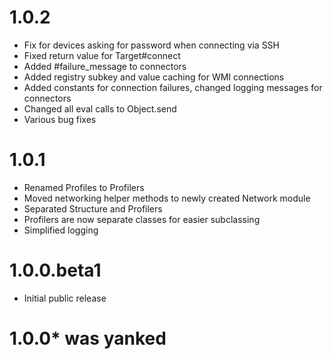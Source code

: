# 1.0.2
* Fix for devices asking for password when connecting via SSH
* Fixed return value for Target#connect
* Added #failure_message to connectors
* Added registry subkey and value caching for WMI connections
* Added constants for connection failures, changed logging messages for connectors
* Changed all eval calls to Object.send
* Various bug fixes

# 1.0.1
* Renamed Profiles to Profilers
* Moved networking helper methods to newly created Network module
* Separated Structure and Profilers
* Profilers are now separate classes for easier subclassing
* Simplified logging

# 1.0.0.beta1
* Initial public release

# 1.0.0* was yanked
